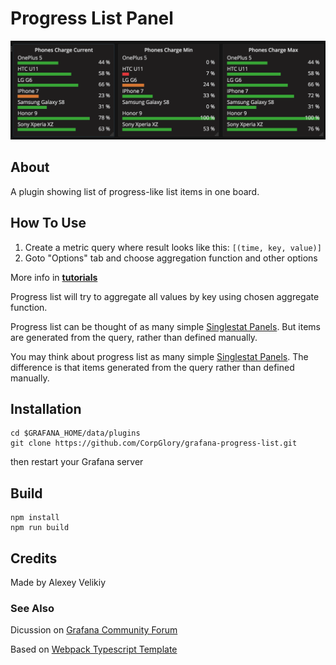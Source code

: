 # Progress List Panel

<img src="https://github.com/CorpGlory/grafana-progress-list/blob/master/src/assets/screenshot_main.png">

## About

A plugin showing list of progress-like list items in one board.

## How To Use

1. Create a metric query where result looks like this: `[(time, key, value)]`
2. Goto "Options" tab and choose aggregation function and other options

More info in [**tutorials**](https://github.com/CorpGlory/grafana-progress-list/wiki)

Progress list will try to aggregate all values by key using chosen aggregate function.

Progress list can be thought of as many simple [Singlestat Panels](http://docs.grafana.org/features/panels/singlestat/). But items are generated from the query, rather than defined manually.

You may think about progress list as many simple
[Singlestat Panels](). The difference is 
that items generated from the query rather than defined manually.


## Installation

```
cd $GRAFANA_HOME/data/plugins
git clone https://github.com/CorpGlory/grafana-progress-list.git
```

then restart your Grafana server

## Build

```
npm install
npm run build
```

## Credits

Made by Alexey Velikiy

### See Also

Dicussion on [Grafana Community Forum](https://community.grafana.com/t/progress-list-panel/3286)

Based on [Webpack Typescript Template](https://github.com/CorpGlory/grafana-plugin-template-webpack-typescript)
